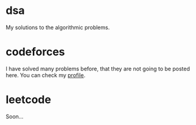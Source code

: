 # dsa
My solutions to the algorithmic problems.

# codeforces
I have solved many problems before, that they are not going to be posted here. You can check my [profile](https://codeforces.com/profile/alirezaopmc).

# leetcode
Soon...
